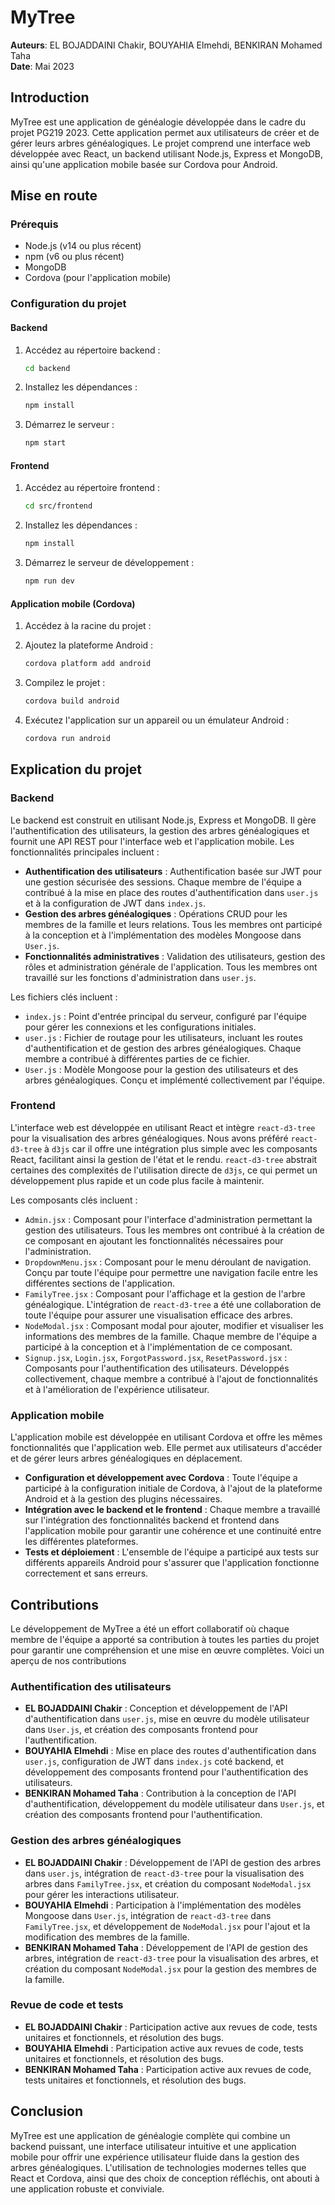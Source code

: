 # MyTree

**Auteurs**: EL BOJADDAINI Chakir, BOUYAHIA Elmehdi, BENKIRAN Mohamed Taha  
**Date**: Mai 2023

## Introduction

MyTree est une application de généalogie développée dans le cadre du projet PG219 2023. Cette application permet aux utilisateurs de créer et de gérer leurs arbres généalogiques. Le projet comprend une interface web développée avec React, un backend utilisant Node.js, Express et MongoDB, ainsi qu'une application mobile basée sur Cordova pour Android.

## Mise en route

### Prérequis

- Node.js (v14 ou plus récent)
- npm (v6 ou plus récent)
- MongoDB
- Cordova (pour l'application mobile)

### Configuration du projet

#### Backend

1. Accédez au répertoire backend :
   ```sh
   cd backend
   ```
2. Installez les dépendances :
   ```sh
   npm install
   ```
3. Démarrez le serveur :
   ```sh
   npm start
   ```

#### Frontend

1. Accédez au répertoire frontend :
   ```sh
   cd src/frontend
   ```
2. Installez les dépendances :
   ```sh
   npm install
   ```
3. Démarrez le serveur de développement :
   ```sh
   npm run dev
   ```

#### Application mobile (Cordova)

1. Accédez à la racine du projet :

2. Ajoutez la plateforme Android :
   ```sh
   cordova platform add android
   ```
3. Compilez le projet :
   ```sh
   cordova build android
   ```
4. Exécutez l'application sur un appareil ou un émulateur Android :
   ```sh
   cordova run android
   ```

## Explication du projet

### Backend

Le backend est construit en utilisant Node.js, Express et MongoDB. Il gère l'authentification des utilisateurs, la gestion des arbres généalogiques et fournit une API REST pour l'interface web et l'application mobile. Les fonctionnalités principales incluent :

- **Authentification des utilisateurs** : Authentification basée sur JWT pour une gestion sécurisée des sessions. Chaque membre de l'équipe a contribué à la mise en place des routes d'authentification dans `user.js` et à la configuration de JWT dans `index.js`.
- **Gestion des arbres généalogiques** : Opérations CRUD pour les membres de la famille et leurs relations. Tous les membres ont participé à la conception et à l'implémentation des modèles Mongoose dans `User.js`.
- **Fonctionnalités administratives** : Validation des utilisateurs, gestion des rôles et administration générale de l'application. Tous les membres ont travaillé sur les fonctions d'administration dans `user.js`.

Les fichiers clés incluent :

- `index.js` : Point d'entrée principal du serveur, configuré par l'équipe pour gérer les connexions et les configurations initiales.
- `user.js` : Fichier de routage pour les utilisateurs, incluant les routes d'authentification et de gestion des arbres généalogiques. Chaque membre a contribué à différentes parties de ce fichier.
- `User.js` : Modèle Mongoose pour la gestion des utilisateurs et des arbres généalogiques. Conçu et implémenté collectivement par l'équipe.

### Frontend

L'interface web est développée en utilisant React et intègre `react-d3-tree` pour la visualisation des arbres généalogiques. Nous avons préféré `react-d3-tree` à `d3js` car il offre une intégration plus simple avec les composants React, facilitant ainsi la gestion de l'état et le rendu. `react-d3-tree` abstrait certaines des complexités de l'utilisation directe de `d3js`, ce qui permet un développement plus rapide et un code plus facile à maintenir.

Les composants clés incluent :

- `Admin.jsx` : Composant pour l'interface d'administration permettant la gestion des utilisateurs. Tous les membres ont contribué à la création de ce composant en ajoutant les fonctionnalités nécessaires pour l'administration.
- `DropdownMenu.jsx` : Composant pour le menu déroulant de navigation. Conçu par toute l'équipe pour permettre une navigation facile entre les différentes sections de l'application.
- `FamilyTree.jsx` : Composant pour l'affichage et la gestion de l'arbre généalogique. L'intégration de `react-d3-tree` a été une collaboration de toute l'équipe pour assurer une visualisation efficace des arbres.
- `NodeModal.jsx` : Composant modal pour ajouter, modifier et visualiser les informations des membres de la famille. Chaque membre de l'équipe a participé à la conception et à l'implémentation de ce composant.
- `Signup.jsx`, `Login.jsx`, `ForgotPassword.jsx`, `ResetPassword.jsx` : Composants pour l'authentification des utilisateurs. Développés collectivement, chaque membre a contribué à l'ajout de fonctionnalités et à l'amélioration de l'expérience utilisateur.

### Application mobile

L'application mobile est développée en utilisant Cordova et offre les mêmes fonctionnalités que l'application web. Elle permet aux utilisateurs d'accéder et de gérer leurs arbres généalogiques en déplacement.

- **Configuration et développement avec Cordova** : Toute l'équipe a participé à la configuration initiale de Cordova, à l'ajout de la plateforme Android et à la gestion des plugins nécessaires.
- **Intégration avec le backend et le frontend** : Chaque membre a travaillé sur l'intégration des fonctionnalités backend et frontend dans l'application mobile pour garantir une cohérence et une continuité entre les différentes plateformes.
- **Tests et déploiement** : L'ensemble de l'équipe a participé aux tests sur différents appareils Android pour s'assurer que l'application fonctionne correctement et sans erreurs.

## Contributions

Le développement de MyTree a été un effort collaboratif où chaque membre de l'équipe a apporté sa contribution à toutes les parties du projet pour garantir une compréhension et une mise en œuvre complètes. Voici un aperçu de nos contributions

### Authentification des utilisateurs

- **EL BOJADDAINI Chakir** : Conception et développement de l'API d'authentification dans `user.js`, mise en œuvre du modèle utilisateur dans `User.js`, et création des composants frontend pour l'authentification.
- **BOUYAHIA Elmehdi** : Mise en place des routes d'authentification dans `user.js`, configuration de JWT dans `index.js` coté backend, et développement des composants frontend pour l'authentification des utilisateurs.
- **BENKIRAN Mohamed Taha** : Contribution à la conception de l'API d'authentification, développement du modèle utilisateur dans `User.js`, et création des composants frontend pour l'authentification.

### Gestion des arbres généalogiques

- **EL BOJADDAINI Chakir** : Développement de l'API de gestion des arbres dans `user.js`, intégration de `react-d3-tree` pour la visualisation des arbres dans `FamilyTree.jsx`, et création du composant `NodeModal.jsx` pour gérer les interactions utilisateur.
- **BOUYAHIA Elmehdi** : Participation à l'implémentation des modèles Mongoose dans `User.js`, intégration de `react-d3-tree` dans `FamilyTree.jsx`, et développement de `NodeModal.jsx` pour l'ajout et la modification des membres de la famille.
- **BENKIRAN Mohamed Taha** : Développement de l'API de gestion des arbres, intégration de `react-d3-tree` pour la visualisation des arbres, et création du composant `NodeModal.jsx` pour la gestion des membres de la famille.

### Revue de code et tests

- **EL BOJADDAINI Chakir** : Participation active aux revues de code, tests unitaires et fonctionnels, et résolution des bugs.
- **BOUYAHIA Elmehdi** : Participation active aux revues de code, tests unitaires et fonctionnels, et résolution des bugs.
- **BENKIRAN Mohamed Taha** : Participation active aux revues de code, tests unitaires et fonctionnels, et résolution des bugs.

## Conclusion

MyTree est une application de généalogie complète qui combine un backend puissant, une interface utilisateur intuitive et une application mobile pour offrir une expérience utilisateur fluide dans la gestion des arbres généalogiques. L'utilisation de technologies modernes telles que React et Cordova, ainsi que des choix de conception réfléchis, ont abouti à une application robuste et conviviale.
